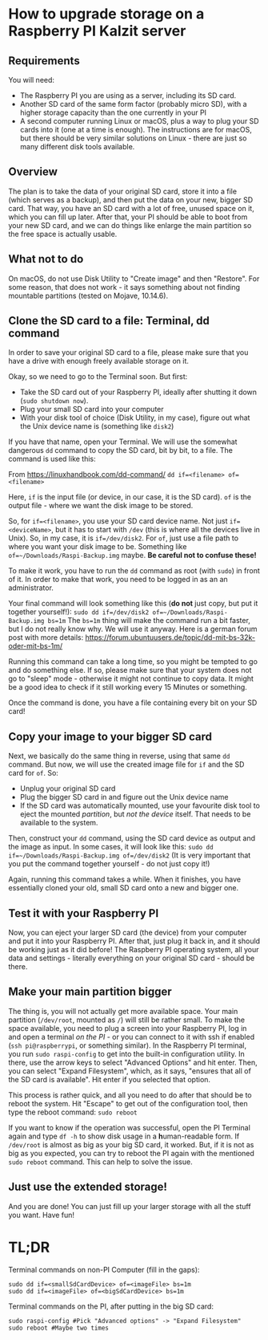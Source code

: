 # How to upgrade storage on a Raspberry PI Kalzit server

## Requirements
You will need:
* The Raspberry PI you are using as a server, including its SD card.
* Another SD card of the same form factor (probably micro SD), with a higher storage capacity than the one currently in your PI
* A second computer running Linux or macOS, plus a way to plug your SD cards into it (one at a time is enough). The instructions are for macOS, but there should be very similar solutions on Linux - there are just so many different disk tools available.

## Overview
The plan is to take the data of your original SD card, store it into a file (which serves as a backup), and then put the data on your new, bigger SD card. That way, you have an SD card with a lot of free, unused space on it, which you can fill up later.
After that, your PI should be able to boot from your new SD card, and we can do things like enlarge the main partition so the free space is actually usable.

## What not to do
On macOS, do not use Disk Utility to "Create image" and then "Restore". For some reason, that does not work - it says something about not finding mountable partitions (tested on Mojave, 10.14.6).

## Clone the SD card to a file: Terminal, dd command
In order to save your original SD card to a file, please make sure that you have a drive with enough freely available storage on it.

Okay, so we need to go to the Terminal soon. But first:
* Take the SD card out of your Raspberry PI, ideally after shutting it down (`sudo shutdown now`).
* Plug your small SD card into your computer
* With your disk tool of choice (Disk Utility, in my case), figure out what the Unix device name is (something like `disk2`)

If you have that name, open your Terminal. We will use the somewhat dangerous `dd` command to copy the SD card, bit by bit, to a file. The command is used like this:

From https://linuxhandbook.com/dd-command/
`dd if=<filename> of=<filename>`
 
Here, `if` is the input file (or device, in our case, it is the SD card). `of` is the output file - where we want the disk image to be stored.

So, for `if=<filename>`, you use your SD card device name. Not just `if=<deviceName>`, but it has to start with `/dev` (this is where all the devices live in Unix). So, in my case, it is `if=/dev/disk2`. For `of`, just use a file path to where you want your disk image to be. Something like `of=~/Downloads/Raspi-Backup.img` maybe. **Be careful not to confuse these!**

To make it work, you have to run the `dd` command as root (with `sudo`) in front of it. In order to make that work, you need to be logged in as an an administrator.

Your final command will look something like this (**do not** just copy, but put it together yourself!):
`sudo dd if=/dev/disk2 of=~/Downloads/Raspi-Backup.img bs=1m`
The `bs=1m` thing will make the command run a bit faster, but I do not really know why. We will use it anyway. Here is a german forum post with more details: https://forum.ubuntuusers.de/topic/dd-mit-bs-32k-oder-mit-bs-1m/

Running this command can take a long time, so you might be tempted to go and do something else.
If so, please make sure that your system does not go to "sleep" mode - otherwise it might not continue to copy data. It might be a good idea to check if it still working every 15 Minutes or something.

Once the command is done, you have a file containing every bit on your SD card!

## Copy your image to your bigger SD card
Next, we basically do the same thing in reverse, using that same `dd` command. But now, we will use the created image file for `if` and the SD card for `of`. So:

* Unplug your original SD card
* Plug the bigger SD card in and figure out the Unix device name
* If the SD card was automatically mounted, use your favourite disk tool to eject the mounted *partition*, but *not the device* itself. That needs to be available to the system.

Then, construct your `dd` command, using the SD card device as output and the image as input. In some cases, it will look like this:
`sudo dd if=~/Downloads/Raspi-Backup.img of=/dev/disk2`
(It is very important that you put the command together yourself - do not just copy it!)

Again, running this command takes a while.
When it finishes, you have essentially cloned your old, small SD card onto a new and bigger one.

## Test it with your Raspberry PI
Now, you can eject your larger SD card (the device) from your computer and put it into your Raspberry PI. After that, just plug it back in, and it should be working just as it did before!
The Raspberry PI operating system, all your data and settings - literally everything on your original SD card - should be there.

## Make your main partition bigger
The thing is, you will not actually get more available space. Your main partition (`/dev/root`, mounted as `/`) will still be rather small.
To make the space available, you need to plug a screen into your Raspberry PI, log in and open a terminal *on the PI* - or you can connect to it with ssh if enabled (`ssh pi@raspberrypi`, or something similar).
In the Raspberry PI terminal, you run `sudo raspi-config` to get into the built-in configuration utility. In there, use the arrow keys to select "Advanced Options" and hit enter.
Then, you can select "Expand Filesystem", which, as it says, "ensures that all of the SD card is available". Hit enter if you selected that option.

This process is rather quick, and all you need to do after that should be to reboot the system. Hit "Escape" to get out of the configuration tool, then type the reboot command: `sudo reboot`

If you want to know if the operation was successful, open the PI Terminal again and type `df -h` to show disk usage in a **h**uman-readable form. If `/dev/root` is almost as big as your big SD card, it worked.
But, if it is not as big as you expected, you can try to reboot the PI again with the mentioned `sudo reboot` command. This can help to solve the issue.

## Just use the extended storage!
And you are done! You can just fill up your larger storage with all the stuff you want. Have fun!

# TL;DR
Terminal commands on non-PI Computer (fill in the gaps):
```
sudo dd if=<smallSdCardDevice> of=<imageFile> bs=1m
sudo dd if=<imageFile> of=<bigSdCardDevice> bs=1m
```
Terminal commands on the PI, after putting in the big SD card:
```
sudo raspi-config #Pick "Advanced options" -> "Expand Filesystem"
sudo reboot #Maybe two times
```